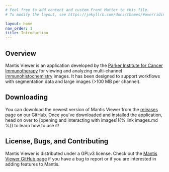 ```yaml
---
# Feel free to add content and custom Front Matter to this file.
# To modify the layout, see https://jekyllrb.com/docs/themes/#overriding-theme-defaults

layout: home
nav_order: 1
title: Introduction
---
```


## Overview

Mantis Viewer is an application developed by the [Parker Institute for Cancer Immunotherapy](https://www.parkerici.org/) for viewing and analyzing multi-channel [immunohistochemistry](https://en.wikipedia.org/wiki/Immunohistochemistry) images. It has been designed to support workflows with segmentation data and large images (>100 MB per channel).

## Downloading

You can download the newest version of Mantis Viewer from the [releases](https://github.com/ParkerICI/imc-viewer-js/releases) page on our GitHub. Once you've downloaded and installed the application, head on over to [opening and interacting with images]({% link images.md %}) to learn how to use it!

## License, Bugs, and Contributing

Mantis Viewer is distributed under a GPLv3 license. Check out the [Mantis Viewer GitHub page](https://github.com/ParkerICI/mantis-viewer) if you have a bug to report or if you are interested in adding features to Mantis.